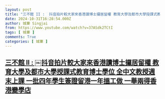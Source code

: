 ```yaml
---
layout: post
title: "三不館 II : ￼抖音拍片較大家來香港讀博士攞居留權 教育大學及都市大學授課式教育博士學位 全中文教授週末上課 一批四年學生簽證留港一年搵工做 一舉兩得香港變學店"
date: 2024-10-31T16:28:54.000Z
author: 城寨 Singjai
from: https://www.youtube.com/watch?v=37ASdk2TCtI
tags: [ 城寨 ]
comments: True
categories: [ 城寨 ]
---
```

<!--1730392134000-->
[三不館 II : ￼抖音拍片較大家來香港讀博士攞居留權 教育大學及都市大學授課式教育博士學位 全中文教授週末上課 一批四年學生簽證留港一年搵工做 一舉兩得香港變學店](https://www.youtube.com/watch?v=37ASdk2TCtI)
------

<div>

</div>

